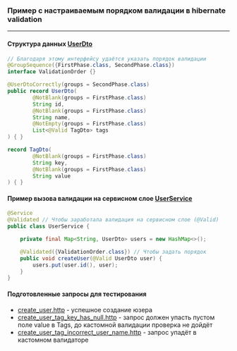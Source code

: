 ### Пример с настраиваемым порядком валидации в hibernate validation

---

#### Структура данных [UserDto](src/main/java/ru/maybetm/UserDto.java)
```java
// Благодаря этому интерфейсу удаётся указать порядок валидации
@GroupSequence({FirstPhase.class, SecondPhase.class})
interface ValidationOrder {}

@UserDtoCorrectly(groups = SecondPhase.class)
public record UserDto(
        @NotBlank(groups = FirstPhase.class)
        String id,
        @NotBlank(groups = FirstPhase.class)
        String name,
        @NotEmpty(groups = FirstPhase.class)
        List<@Valid TagDto> tags
) { }

record TagDto(
        @NotBlank(groups = FirstPhase.class)
        String key,
        @NotBlank(groups = FirstPhase.class)
        String value
) { }

```
#### Пример вызова валидации на сервисном слое [UserService](src/main/java/ru/maybetm/UserService.java)
```java
@Service 
@Validated // Чтобы заработала валидация на сервисном слое (@Valid)
public class UserService {

    private final Map<String, UserDto> users = new HashMap<>();

    @Validated({ValidationOrder.class}) // Чтобы задать порядок
    public void createUser(@Valid UserDto user) {
        users.put(user.id(), user);
    }
}
```

#### Подготовленные запросы для тестирования
- [create_user.http](src/test/resources/create_user.http) - успешное создание юзера
- [create_user_tag_key_has_null.http](src/test/resources/create_user_tag_key_has_null.http) - запрос должен упасть пустом поле value в Tags, 
до кастомной валидации проверка не дойдёт
- [create_user_tag_incorrect_user_name.http](src/test/resources/create_user_tag_incorrect_user_name.http) - запрос упадёт в кастомном валидаторе
